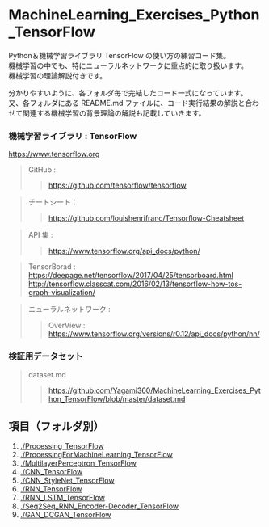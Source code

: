 # MachineLearning_Exercises_Python_TensorFlow
Python＆機械学習ライブラリ TensorFlow の使い方の練習コード集。</br>
機械学習の中でも、特にニューラルネットワークに重点的に取り扱います。</br>
機械学習の理論解説付きです。</br>

分かりやすいように、各フォルダ毎で完結したコード一式になっています。</br>
又、各フォルダにある README.md ファイルに、コード実行結果の解説と合わせて関連する機械学習の背景理論の解説も記載していきます。


### 機械学習ライブラリ : TensorFlow

https://www.tensorflow.org </br>

> GitHub : 
>> https://github.com/tensorflow/tensorflow </br>

> チートシート： </br>
>> https://github.com/louishenrifranc/Tensorflow-Cheatsheet </br>

> API 集 : </br>
>> https://www.tensorflow.org/api_docs/python/ </br>

> TensorBorad : </br>
https://deepage.net/tensorflow/2017/04/25/tensorboard.html </br>
http://tensorflow.classcat.com/2016/02/13/tensorflow-how-tos-graph-visualization/</br>

> ニューラルネットワーク :</br>
>> OverView :</br>
https://www.tensorflow.org/versions/r0.12/api_docs/python/nn/</br>

### 検証用データセット
> dataset.md
>> https://github.com/Yagami360/MachineLearning_Exercises_Python_TensorFlow/blob/master/dataset.md

## 項目（フォルダ別）

1. [./Processing_TensorFlow](https://github.com/Yagami360/MachineLearning_Exercises_Python_TensorFlow/tree/master/Processing_TensorFlow)
1. [./ProcessingForMachineLearning_TensorFlow](https://github.com/Yagami360/MachineLearning_Exercises_Python_TensorFlow/tree/master/ProcessingForMachineLearning_TensorFlow)
1. [./MultilayerPerceptron_TensorFlow](https://github.com/Yagami360/MachineLearning_Exercises_Python_TensorFlow/tree/master/MultilayerPerceptron_TensorFlow)
1. [./CNN_TensorFlow](https://github.com/Yagami360/MachineLearning_Exercises_Python_TensorFlow/tree/master/CNN_TensorFlow)
1. [./CNN_StyleNet_TensorFlow](https://github.com/Yagami360/MachineLearning_Exercises_Python_TensorFlow/tree/master/CNN_StyleNet_TensorFlow)
1. [./RNN_TensorFlow](https://github.com/Yagami360/MachineLearning_Exercises_Python_TensorFlow/tree/master/RNN_TensorFlow)
1. [./RNN_LSTM_TensorFlow](https://github.com/Yagami360/MachineLearning_Exercises_Python_TensorFlow/tree/master/RNN_LSTM_TensorFlow)
1. [./Seq2Seq_RNN_Encoder-Decoder_TensorFlow](https://github.com/Yagami360/MachineLearning_Exercises_Python_TensorFlow/tree/master/Seq2Seq_RNN_Encoder-Decoder_TensorFlow)
1. [./GAN_DCGAN_TensorFlow](https://github.com/Yagami360/MachineLearning_Exercises_Python_TensorFlow/tree/master/GAN_DCGAN_TensorFlow)